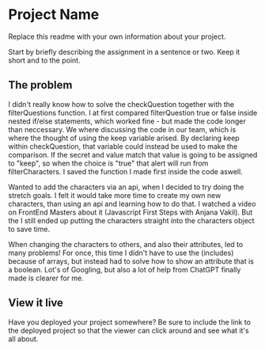# Project Name

Replace this readme with your own information about your project.

Start by briefly describing the assignment in a sentence or two. Keep it short and to the point.

## The problem

I didn't really know how to solve the checkQuestion together with the filterQuestions function. I at first compared filterQuestion true or false inside nested if/else statements, which worked fine - but made the code longer than neccessary. We where discussing the code in our team, which is where the thought of using the keep variable arised. By declaring keep within checkQuestion, that variable could instead be used to make the comparison. If the secret and value match that value is going to be assigned to "keep", so when the choice is "true" that alert will run from filterCharacters. I saved the function I made first inside the code aswell. 

Wanted to add the characters via an api, when I decided to try doing the stretch goals. I felt it would take more time to create my own new characters, than using an api and learning how to do that. I watched a video on FrontEnd Masters about it (Javascript First Steps with Anjana Vakil). But the I still ended up putting the characters straight into the characters object to save time.

When changing the characters to others, and also their attributes, led to many problems! For once, this time I didn't have to use the (includes) because of arrays, but instead had to solve how to show an attribute that is a boolean. Lot's of Googling, but also a lot of help from ChatGPT finally made is clearer for me. 

## View it live

Have you deployed your project somewhere? Be sure to include the link to the deployed project so that the viewer can click around and see what it's all about.
